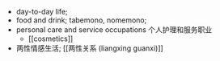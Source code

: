 - day-to-day life; 
- food and drink; tabemono, nomemono;
- personal care and service occupations 个人护理和服务职业
    - [[cosmetics]]
- 两性情感生活; [[两性关系 (liangxing guanxi)]]
